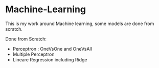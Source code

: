 # Machine-Learning
This is my work around Machine learning, some models are done from scratch.

Done from Scratch:
  - Perceptron : OneVsOne and OneVsAll
  - Multiple Perceptron 
  - Lineare Regression including Ridge 
